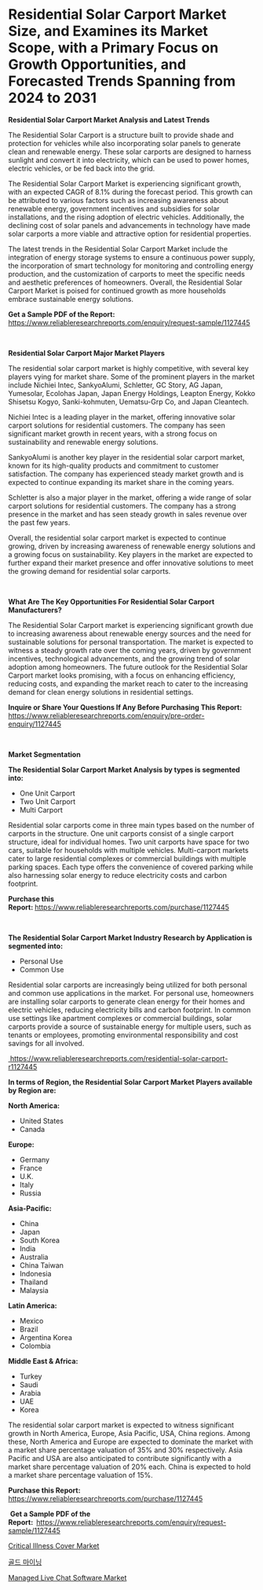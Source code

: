 <p><h1>Residential Solar Carport Market Size, and Examines its Market Scope, with a Primary Focus on Growth Opportunities, and Forecasted Trends Spanning from 2024 to 2031</h1></p><p><strong>Residential Solar Carport Market Analysis and Latest Trends</strong></p>
<p><p>The Residential Solar Carport is a structure built to provide shade and protection for vehicles while also incorporating solar panels to generate clean and renewable energy. These solar carports are designed to harness sunlight and convert it into electricity, which can be used to power homes, electric vehicles, or be fed back into the grid.</p><p>The Residential Solar Carport Market is experiencing significant growth, with an expected CAGR of 8.1% during the forecast period. This growth can be attributed to various factors such as increasing awareness about renewable energy, government incentives and subsidies for solar installations, and the rising adoption of electric vehicles. Additionally, the declining cost of solar panels and advancements in technology have made solar carports a more viable and attractive option for residential properties.</p><p>The latest trends in the Residential Solar Carport Market include the integration of energy storage systems to ensure a continuous power supply, the incorporation of smart technology for monitoring and controlling energy production, and the customization of carports to meet the specific needs and aesthetic preferences of homeowners. Overall, the Residential Solar Carport Market is poised for continued growth as more households embrace sustainable energy solutions.</p></p>
<p><strong>Get a Sample PDF of the Report:&nbsp;</strong> <a href="https://www.reliableresearchreports.com/enquiry/request-sample/1127445">https://www.reliableresearchreports.com/enquiry/request-sample/1127445</a></p>
<p>&nbsp;</p>
<p><strong>Residential Solar Carport Major Market Players</strong></p>
<p><p>The residential solar carport market is highly competitive, with several key players vying for market share. Some of the prominent players in the market include Nichiei Intec, SankyoAlumi, Schletter, GC Story, AG Japan, Yumesolar, Ecolohas Japan, Japan Energy Holdings, Leapton Energy, Kokko Shisetsu Kogyo, Sanki-kohmuten, Uematsu-Grp Co, and Japan Cleantech.</p><p>Nichiei Intec is a leading player in the market, offering innovative solar carport solutions for residential customers. The company has seen significant market growth in recent years, with a strong focus on sustainability and renewable energy solutions.</p><p>SankyoAlumi is another key player in the residential solar carport market, known for its high-quality products and commitment to customer satisfaction. The company has experienced steady market growth and is expected to continue expanding its market share in the coming years.</p><p>Schletter is also a major player in the market, offering a wide range of solar carport solutions for residential customers. The company has a strong presence in the market and has seen steady growth in sales revenue over the past few years.</p><p>Overall, the residential solar carport market is expected to continue growing, driven by increasing awareness of renewable energy solutions and a growing focus on sustainability. Key players in the market are expected to further expand their market presence and offer innovative solutions to meet the growing demand for residential solar carports.</p></p>
<p>&nbsp;</p>
<p><strong>What Are The Key Opportunities For Residential Solar Carport Manufacturers?</strong></p>
<p><p>The Residential Solar Carport market is experiencing significant growth due to increasing awareness about renewable energy sources and the need for sustainable solutions for personal transportation. The market is expected to witness a steady growth rate over the coming years, driven by government incentives, technological advancements, and the growing trend of solar adoption among homeowners. The future outlook for the Residential Solar Carport market looks promising, with a focus on enhancing efficiency, reducing costs, and expanding the market reach to cater to the increasing demand for clean energy solutions in residential settings.</p></p>
<p><strong>Inquire or Share Your Questions If Any Before Purchasing This Report:</strong> <a href="https://www.reliableresearchreports.com/enquiry/pre-order-enquiry/1127445">https://www.reliableresearchreports.com/enquiry/pre-order-enquiry/1127445</a></p>
<p>&nbsp;</p>
<p><strong>Market Segmentation</strong></p>
<p><strong>The Residential Solar Carport Market Analysis by types is segmented into:</strong></p>
<p><ul><li>One Unit Carport</li><li>Two Unit Carport</li><li>Multi Carport</li></ul></p>
<p><p>Residential solar carports come in three main types based on the number of carports in the structure. One unit carports consist of a single carport structure, ideal for individual homes. Two unit carports have space for two cars, suitable for households with multiple vehicles. Multi-carport markets cater to large residential complexes or commercial buildings with multiple parking spaces. Each type offers the convenience of covered parking while also harnessing solar energy to reduce electricity costs and carbon footprint.</p></p>
<p><strong>Purchase this Report:&nbsp;</strong><a href="https://www.reliableresearchreports.com/purchase/1127445">https://www.reliableresearchreports.com/purchase/1127445</a></p>
<p>&nbsp;</p>
<p><strong>The Residential Solar Carport Market Industry Research by Application is segmented into:</strong></p>
<p><ul><li>Personal Use</li><li>Common Use</li></ul></p>
<p><p>Residential solar carports are increasingly being utilized for both personal and common use applications in the market. For personal use, homeowners are installing solar carports to generate clean energy for their homes and electric vehicles, reducing electricity bills and carbon footprint. In common use settings like apartment complexes or commercial buildings, solar carports provide a source of sustainable energy for multiple users, such as tenants or employees, promoting environmental responsibility and cost savings for all involved.</p></p>
<p><a href="https://www.reliableresearchreports.com/residential-solar-carport-r1127445">&nbsp;https://www.reliableresearchreports.com/residential-solar-carport-r1127445</a></p>
<p><strong>In terms of Region, the Residential Solar Carport Market Players available by Region are:</strong></p>
<p>
    <p> <strong> North America: </strong>
        <ul>
            <li>United States</li>
            <li>Canada</li>
        </ul>
        </p> 
    <p> <strong> Europe: </strong>
        <ul>
            <li>Germany</li>
            <li>France</li>
            <li>U.K.</li>
            <li>Italy</li>
            <li>Russia</li>
        </ul>
        </p> 
    <p> <strong> Asia-Pacific: </strong>
        <ul>
            <li>China</li>
            <li>Japan</li>
            <li>South Korea</li>
            <li>India</li>
            <li>Australia</li>
            <li>China Taiwan</li>
            <li>Indonesia</li>
            <li>Thailand</li>
            <li>Malaysia</li>
        </ul>
        </p> 
    <p> <strong> Latin America: </strong>
        <ul>
            <li>Mexico</li>
            <li>Brazil</li>
            <li>Argentina Korea</li>
            <li>Colombia</li>
        </ul>
        </p> 
    <p> <strong> Middle East & Africa: </strong>
        <ul>
            <li>Turkey</li>
            <li>Saudi</li>
            <li>Arabia</li>
            <li>UAE</li>
            <li>Korea</li>
        </ul>
    </p>
    </p>
<p><p>The residential solar carport market is expected to witness significant growth in North America, Europe, Asia Pacific, USA, China regions. Among these, North America and Europe are expected to dominate the market with a market share percentage valuation of 35% and 30% respectively. Asia Pacific and USA are also anticipated to contribute significantly with a market share percentage valuation of 20% each. China is expected to hold a market share percentage valuation of 15%.</p></p>
<p><strong>Purchase this Report: </strong><a href="https://www.reliableresearchreports.com/purchase/1127445">https://www.reliableresearchreports.com/purchase/1127445</a></p>
<p>&nbsp;<strong>Get a Sample PDF of the Report:&nbsp;&nbsp;</strong><a href="https://www.reliableresearchreports.com/enquiry/request-sample/1127445">https://www.reliableresearchreports.com/enquiry/request-sample/1127445</a></p>
<p><strong></strong></p>
<p><p><a href="https://www.linkedin.com/pulse/critical-illness-cover-market-share-evolution-growth-trends-rhwqe?trackingId=%2FAZOeY%2FJ%2BzKpsedPhlvqbw%3D%3D">Critical Illness Cover Market</a></p><p><a href="https://medium.com/@darrickdibbert2022/%ED%99%A9%EA%B8%88-%EC%B1%84%EA%B5%B4-%EC%8B%9C%EC%9E%A5-%EC%84%B1%EA%B3%B5%EC%A0%81%EC%9D%B8-%EB%B9%84%EC%A6%88%EB%8B%88%EC%8A%A4-%EC%A0%84%EB%9E%B5%EC%9D%98-%EC%97%B4%EC%87%A0-2031%EB%85%84%EA%B9%8C%EC%A7%80-%EC%98%88%EC%B8%A1-0b82d3131bad">골드 마이닝</a></p><p><a href="https://www.linkedin.com/pulse/analyzing-managed-live-chat-software-market-global-industry-pwk0e?trackingId=qX2ssekDA4rPbbH%2FTesfUw%3D%3D">Managed Live Chat Software Market</a></p></p>